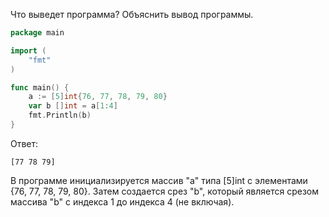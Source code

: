 Что выведет программа? Объяснить вывод программы.

```go
package main

import (
    "fmt"
)

func main() {
    a := [5]int{76, 77, 78, 79, 80}
    var b []int = a[1:4]
    fmt.Println(b)
}
```

Ответ:
```
[77 78 79]
```
В программе инициализируется массив "a" типа [5]int с элементами {76, 77, 78, 79, 80}. Затем создается срез "b", который является срезом массива "b" с индекса 1 до индекса 4 (не включая).
